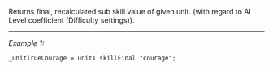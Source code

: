 Returns final, recalculated sub skill value of given unit. (with regard to AI Level coefficient (Difficulty settings)).


---
*Example 1:*
```sqf
_unitTrueCourage = unit1 skillFinal "courage";
```